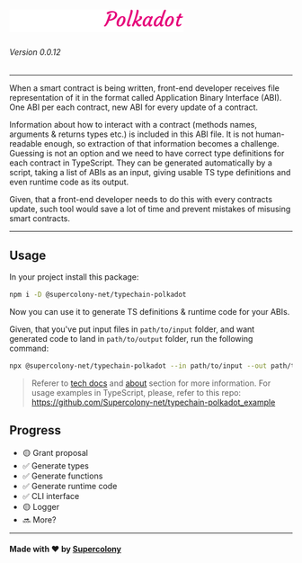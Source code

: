 ![alt typechain-logo](./img/logo.png)
=====
###### Version 0.0.12

---

When a smart contract is being written, front-end developer receives file representation of it in the format called Application Binary Interface (ABI). One ABI per each contract, new ABI for every update of a contract.

Information about how to interact with a contract (methods names, arguments & returns types etc.) is included in this ABI file. It is not human-readable enough, so extraction of that information becomes a challenge. Guessing is not an option and we need to have correct type definitions for each contract in TypeScript. They can be generated automatically by a script, taking a list of ABIs as an input, giving usable TS type definitions and even runtime code as its output.

Given, that a front-end developer needs to do this with every contracts update, such tool would save a lot of time and prevent mistakes of misusing smart contracts.


---------
## Usage

In your project install this package:

```bash
npm i -D @supercolony-net/typechain-polkadot
```

Now you can use it to generate TS definitions & runtime code for your ABIs.

Given, that you've put input files in `path/to/input` folder, and want generated code to land in `path/to/output` folder, run the following command:

```bash
npx @supercolony-net/typechain-polkadot --in path/to/input --out path/to/output
```

> Referer to [tech docs](./docs/tech-specs.md) and [about](./docs/about.md) section for more information. For usage examples in TypeScript, please, refer to this repo: https://github.com/Supercolony-net/typechain-polkadot_example

## Progress

- 🟡 Grant proposal
- ✅ Generate types
- ✅ Generate functions
- ✅ Generate runtime code
- ✅ CLI interface
- 🟡 Logger
- 🔜 More?

-----------
#### Made with ❤️ by [Supercolony](https://supercolony.net)
